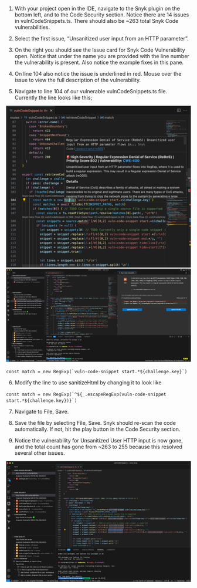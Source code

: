 1.  With your project open in the IDE, navigate to the Snyk plugin on the bottom left, and to the Code Security section. Notice there are 14 issues in vulnCodeSnippets.ts. There should also be ~263 total Snyk Code vulnerabilities.
    
2.  Select the first issue, “Unsanitized user input from an HTTP parameter”. 
    
3.  On the right you should see the Issue card for Snyk Code Vulnerability open. Notice that under the name you are provided with the line number the vulnerability is present. Also notice the example fixes in this pane.
    
4.  On line 104 also notice the issue is underlined in red. Mouse over the issue to view the full description of the vulnerability.
    
5.  Navigate to line 104 of our vulnerable vulnCodeSnippets.ts file. Currently the line looks like this; 
    

<img src="/images/fix-juice1.png">

<img src="/images/fix-juice2.png">


``const match = new RegExp(`vuln-code-snippet start.*${challenge.key}`)``

6.  Modify the line to use sanitizeHtml by changing it to look like 
    

``const match = new RegExp(`^${_.escapeRegExp(vuln-code-snippet start.*${challenge.key})}`)``

7.  Navigate to File, Save.
    
8.  Save the file by selecting File, Save. Snyk should re-scan the code automatically. If not, hit the play button in the Code Security section.
    
9.  Notice the vulnerability for Unsanitized User HTTP input is now gone, and the total count has gone from ~263 to 255 because this resolved several other issues.
    

<img src="/images/fix-juice3.png">
